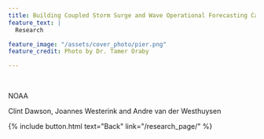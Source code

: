 ```yaml
---
title: Building Coupled Storm Surge and Wave Operational Forecasting Capacity for Western Alaska
feature_text: |
  Research

feature_image: "/assets/cover_photo/pier.png"
feature_credit: Photo by Dr. Tamer Oraby

---
```

<br />

NOAA


Clint Dawson, Joannes Westerink and  Andre van der Westhuysen



{% include button.html text="Back" link="/research_page/" %}


